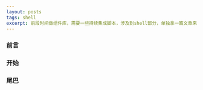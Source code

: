 ```yaml
---
layout: posts
tags: shell
excerpt: 前段时间做组件库，需要一些持续集成脚本，涉及到shell部分，单独拿一篇文章来记点笔记
---
```

### 前言
### 开始
### 尾巴